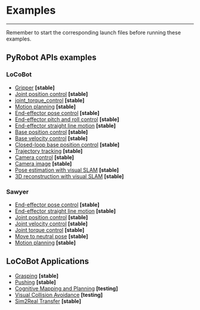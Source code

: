 
# Examples 
--------------------------------------------------------------------------------

Remember to start the corresponding launch files before running these examples.

## PyRobot APIs examples

### LoCoBot

* [Gripper](locobot/manipulation/gripper_control.py) **[stable]**
* [Joint position control](locobot/manipulation/joint_position_control.py) **[stable]**
* [joint_torque_control](locobot/manipulation/joint_torque_control.py) **[stable]**
* [Motion planning](locobot/manipulation/moveit_planning.py) **[stable]**
* [End-effector pose control](locobot/manipulation/ee_pose_control.py) **[stable]**
* [End-effector pitch and roll control](locobot/manipulation/ee_pose_pitch_control.py) **[stable]**
* [End-effector straight line motion](locobot/manipulation/ee_xyz_control.py) **[stable]**
* [Base position control](locobot/navigation/base_position_control.py)  **[stable]**
* [Base velocity control](locobot/navigation/base_velocity_control.py) **[stable]**
* [Closed-loop base position control](locobot/navigation/base_position_control_with_map.py) **[stable]**
* [Trajectory tracking](locobot/navigation/base_trajectory_tracking.py) **[stable]**
* [Camera control](locobot/navigation/camera_control.py) **[stable]**
* [Camera image](locobot/navigation/camera_image.py) **[stable]**
* [Pose estimation with visual SLAM](locobot/navigation/slam_get_pose.py) **[stable]**
* [3D reconstruction with visual SLAM](locobot/navigation/vis_3d_map.py)  **[stable]**


### Sawyer
* [End-effector pose control](sawyer/ee_pose_control.py) **[stable]**
* [End-effector straight line motion](sawyer/ee_xyz_control.py) **[stable]**
* [Joint position control](sawyer/joint_position_control.py) **[stable]**
* [Joint velocity control](sawyer/joint_velocity_control.py) **[stable]**
* [Joint torque control](sawyer/joint_torque_control.py) **[stable]**
* [Move to neutral pose](sawyer/move_to_neutral.py) **[stable]**
* [Motion planning](sawyer/moveit_planning.py) **[stable]**


## LoCoBot Applications
* [Grasping](grasping/locobot.py) **[stable]**
* [Pushing](locobot/manipulation/pushing.py) **[stable]**
* [Cognitive Mapping and Planning](visual_nav_cmp/run_cmp.py) **[testing]**
* [Visual Collision Avoidance](crash_detection/locobot_kobuki.py) **[testing]**
* [Sim2Real Transfer](sim2real/test.py) **[stable]**
